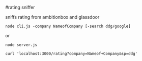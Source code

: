 #rating sniffer

sniffs rating from ambitionbox and glassdoor

```
node cli.js -company NameofCompany [-search ddg/google]
```
or

```
node server.js

curl 'localhost:3000/rating?company=Nameof+Company&sp=ddg'
```

